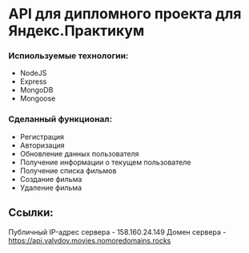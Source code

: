 # API для дипломного проекта для Яндекс.Практикум

### Испиользуемые технологии:
+ NodeJS
+ Express
+ MongoDB
+ Mongoose

### Сделанный функционал:

+ Регистрация
+ Авторизация
+ Обновление данных пользователя
+ Получение информации о текущем пользователе
+ Получение списка фильмов
+ Создание фильма
+ Удаление фильма


## Ссылки:
Публичный IP-адрес сервера - 158.160.24.149
Домен сервера - https://api.valvdov.movies.nomoredomains.rocks
